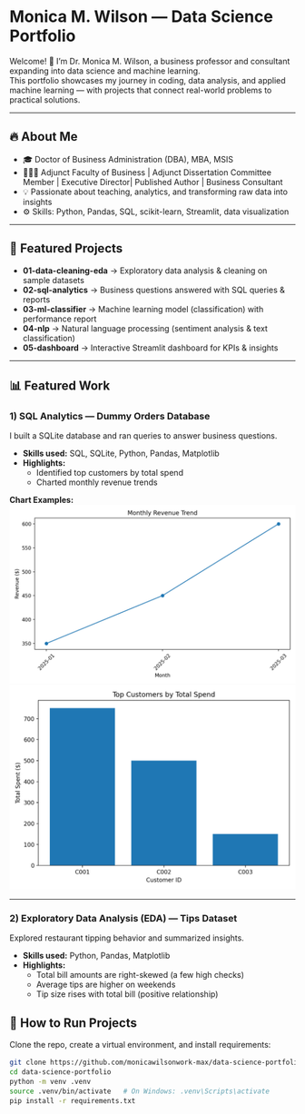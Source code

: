 # Monica M. Wilson — Data Science Portfolio

Welcome! 👋 I’m Dr. Monica M. Wilson, a business professor and consultant expanding into data science and machine learning.  
This portfolio showcases my journey in coding, data analysis, and applied machine learning — with projects that connect real-world problems to practical solutions.  

---

## 🔥 About Me
- 🎓 Doctor of Business Administration (DBA), MBA, MSIS  
- 👩🏽‍🏫 Adjunct Faculty of Business | Adjunct Dissertation Committee Member | Executive Director| Published Author | Business Consultant 
- 💡 Passionate about teaching, analytics, and transforming raw data into insights  
- ⚙️ Skills: Python, Pandas, SQL, scikit-learn, Streamlit, data visualization

---

## 📂 Featured Projects
- **01-data-cleaning-eda** → Exploratory data analysis & cleaning on sample datasets  
- **02-sql-analytics** → Business questions answered with SQL queries & reports  
- **03-ml-classifier** → Machine learning model (classification) with performance report  
- **04-nlp** → Natural language processing (sentiment analysis & text classification)  
- **05-dashboard** → Interactive Streamlit dashboard for KPIs & insights  

---
## 📊 Featured Work

### 1) SQL Analytics — Dummy Orders Database
I built a SQLite database and ran queries to answer business questions.

- **Skills used:** SQL, SQLite, Python, Pandas, Matplotlib
- **Highlights:**
  - Identified top customers by total spend
  - Charted monthly revenue trends

**Chart Examples:**  
![Monthly Revenue](02-sql-analytics/reports/monthly_revenue.png)  
![Top Customers](02-sql-analytics/reports/top_customers.png)

---

### 2) Exploratory Data Analysis (EDA) — Tips Dataset
Explored restaurant tipping behavior and summarized insights.

- **Skills used:** Python, Pandas, Matplotlib
- **Highlights:**
  - Total bill amounts are right-skewed (a few high checks)
  - Average tips are higher on weekends
  - Tip size rises with total bill (positive relationship)

<!-- Optional images below — add these if you saved EDA charts to 01-data-cleaning-eda/reports/ -->
<!--
![Total Bill Histogram](01-data-cleaning-eda/reports/total_bill_hist.png)
![Average Tips by Day](01-data-cleaning-eda/reports/avg_tip_day.png)
-->


## 🚀 How to Run Projects
Clone the repo, create a virtual environment, and install requirements:
```bash
git clone https://github.com/monicawilsonwork-max/data-science-portfolio.git
cd data-science-portfolio
python -m venv .venv
source .venv/bin/activate   # On Windows: .venv\Scripts\activate
pip install -r requirements.txt
